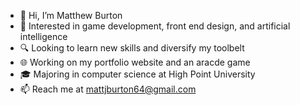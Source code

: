 - 👋 Hi, I’m Matthew Burton
- 👀 Interested in game development, front end design, and artificial intelligence
- 🔍 Looking to learn new skills and diversify my toolbelt
- 🌐 Working on my portfolio website and an aracde game
- 🎓 Majoring in computer science at High Point University
- 📫 Reach me at mattjburton64@gmail.com

<!---
mattBurton64/mattBurton64 is a ✨ special ✨ repository because its `README.md` (this file) appears on your GitHub profile.
You can click the Preview link to take a look at your changes.
--->
